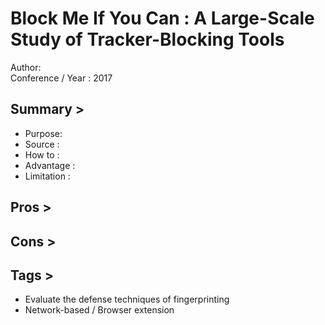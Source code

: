 Block Me If You Can : A Large-Scale Study of Tracker-Blocking Tools
===================================================================
Author:
<br> Conference / Year : 2017

Summary >
---------
* Purpose:
* Source :
* How to :
* Advantage :
* Limitation :

Pros >
------

Cons >
------

Tags >
------
* Evaluate the defense techniques of fingerprinting
* Network-based  / Browser extension
